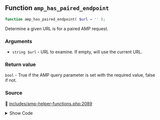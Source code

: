 ## Function `amp_has_paired_endpoint`

```php
function amp_has_paired_endpoint( $url = '' );
```

Determine a given URL is for a paired AMP request.

### Arguments

* `string $url` - URL to examine. If empty, will use the current URL.

### Return value

`bool` - True if the AMP query parameter is set with the required value, false if not.

### Source

:link: [includes/amp-helper-functions.php:2089](/includes/amp-helper-functions.php#L2089-L2101)

<details>
<summary>Show Code</summary>

```php
function amp_has_paired_endpoint( $url = '' ) {
	try {
		return Services::get( 'paired_routing' )->has_endpoint( $url );
	} catch ( InvalidService $e ) {
		if ( ! amp_is_enabled() ) {
			$reason = __( 'Function called while AMP is disabled via `amp_is_enabled` filter.', 'amp' );
		} else {
			$reason = __( 'Function cannot be called before services are registered.', 'amp' );
		}
		_doing_it_wrong( __FUNCTION__, esc_html( $reason ) . ' ' . esc_html( $e->getMessage() ), '2.1.1' );
		return false;
	}
}
```

</details>
